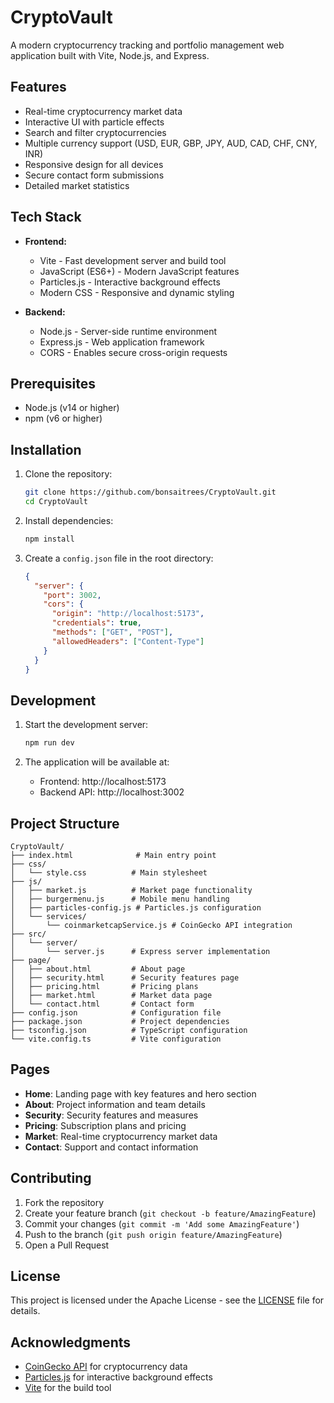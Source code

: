 # CryptoVault

A modern cryptocurrency tracking and portfolio management web application built with Vite, Node.js, and Express.

## Features

- Real-time cryptocurrency market data
- Interactive UI with particle effects
- Search and filter cryptocurrencies
- Multiple currency support (USD, EUR, GBP, JPY, AUD, CAD, CHF, CNY, INR)
- Responsive design for all devices
- Secure contact form submissions
- Detailed market statistics

## Tech Stack

- **Frontend:**
  - Vite - Fast development server and build tool
  - JavaScript (ES6+) - Modern JavaScript features
  - Particles.js - Interactive background effects
  - Modern CSS - Responsive and dynamic styling

- **Backend:**
  - Node.js - Server-side runtime environment
  - Express.js - Web application framework
  - CORS - Enables secure cross-origin requests

## Prerequisites

- Node.js (v14 or higher)
- npm (v6 or higher)

## Installation

1. Clone the repository:
   ```bash
   git clone https://github.com/bonsaitrees/CryptoVault.git
   cd CryptoVault
   ```

2. Install dependencies:
   ```bash
   npm install
   ```

3. Create a `config.json` file in the root directory:
   ```json
   {
     "server": {
       "port": 3002,
       "cors": {
         "origin": "http://localhost:5173",
         "credentials": true,
         "methods": ["GET", "POST"],
         "allowedHeaders": ["Content-Type"]
       }
     }
   }
   ```

## Development

1. Start the development server:
   ```bash
   npm run dev
   ```

2. The application will be available at:
   - Frontend: http://localhost:5173
   - Backend API: http://localhost:3002

## Project Structure

```
CryptoVault/
├── index.html              # Main entry point
├── css/
│   └── style.css          # Main stylesheet
├── js/
│   ├── market.js          # Market page functionality
│   ├── burgermenu.js      # Mobile menu handling
│   ├── particles-config.js # Particles.js configuration
│   └── services/
│       └── coinmarketcapService.js # CoinGecko API integration
├── src/
│   └── server/
│       └── server.js      # Express server implementation
├── page/
│   ├── about.html         # About page
│   ├── security.html      # Security features page
│   ├── pricing.html       # Pricing plans
│   ├── market.html        # Market data page
│   └── contact.html       # Contact form
├── config.json            # Configuration file
├── package.json           # Project dependencies
├── tsconfig.json          # TypeScript configuration
└── vite.config.ts         # Vite configuration
```

## Pages

- **Home**: Landing page with key features and hero section
- **About**: Project information and team details
- **Security**: Security features and measures
- **Pricing**: Subscription plans and pricing
- **Market**: Real-time cryptocurrency market data
- **Contact**: Support and contact information

## Contributing

1. Fork the repository
2. Create your feature branch (`git checkout -b feature/AmazingFeature`)
3. Commit your changes (`git commit -m 'Add some AmazingFeature'`)
4. Push to the branch (`git push origin feature/AmazingFeature`)
5. Open a Pull Request

## License

This project is licensed under the Apache License - see the [LICENSE](LICENSE) file for details.

## Acknowledgments

- [CoinGecko API](https://www.coingecko.com/en/api) for cryptocurrency data
- [Particles.js](https://vincentgarreau.com/particles.js/) for interactive background effects
- [Vite](https://vitejs.dev/) for the build tool 
